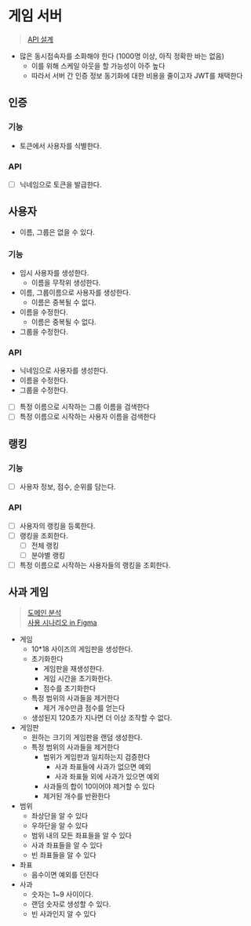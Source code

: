 # 게임 서버

> [API 설계](https://jumbled-droplet-70f.notion.site/API-30855489790c45e58d69adc1c7198b43?pvs=4)

- 많은 동시접속자를 소화해야 한다 (1000명 이상, 아직 정확한 바는 없음)
    - 이를 위해 스케일 아웃을 할 가능성이 아주 높다
    - 따라서 서버 간 인증 정보 동기화에 대한 비용을 줄이고자 JWT를 채택한다

## 인증

### 기능

- 토큰에서 사용자를 식별한다.

### API

- [ ] 닉네임으로 토큰을 발급한다.

## 사용자

- 이름, 그룹은 없을 수 있다.

### 기능

- 임시 사용자를 생성한다.
    - 이름을 무작위 생성한다.
- 이름, 그룹이름으로 사용자를 생성한다.
    - 이름은 중복될 수 없다.
- 이름을 수정한다.
    - 이름은 중복될 수 없다.
- 그룹을 수정한다.

### API

- 닉네임으로 사용자를 생성한다.
- 이름을 수정한다.
- 그룹을 수정한다.
- [ ] 특정 이름으로 시작하는 그룹 이름을 검색한다
- [ ] 특정 이름으로 시작하는 사용자 이름을 검색한다

## 랭킹

### 기능

- [ ] 사용자 정보, 점수, 순위를 담는다.

### API

- [ ] 사용자의 랭킹을 등록한다.
- [ ] 랭킹을 조회한다.
    - [ ] 전체 랭킹
    - [ ] 분야별 랭킹
- [ ] 특정 이름으로 시작하는 사용자들의 랭킹을 조회한다.

## 사과 게임

> [도메인 분석](https://jumbled-droplet-70f.notion.site/0-f67053aebdee4edaaff1f32471d0d57d?pvs=4)  
> [사용 시나리오 in Figma](https://www.figma.com/file/ySQE1Qryfd9sc6Qa1z5C4D/Untitled?type=whiteboard&node-id=0%3A1&t=hZN77hF576emTCSQ-1)

- 게임
    - 10*18 사이즈의 게임판을 생성한다.
    - 초기화한다
        - 게임판을 재생성한다.
        - 게임 시간을 초기화한다.
        - 점수를 초기화한다
    - 특정 범위의 사과들을 제거한다
        - 제거 개수만큼 점수를 얻는다
    - 생성된지 120초가 지나면 더 이상 조작할 수 없다.
- 게임판
    - 원하는 크기의 게임판을 랜덤 생성한다.
    - 특정 범위의 사과들을 제거한다
        - 범위가 게임판과 일치하는지 검증한다
            - 사과 좌표들에 사과가 없으면 예외
            - 사과 좌표들 외에 사과가 있으면 예외
        - 사과들의 합이 10이어야 제거할 수 있다
        - 제거된 개수를 반환한다
- 범위
    - 좌상단을 알 수 있다
    - 우하단을 알 수 있다
    - 범위 내의 모든 좌표들을 알 수 있다
    - 사과 좌표들을 알 수 있다
    - 빈 좌표들을 알 수 있다
- 좌표
    - 음수이면 예외를 던진다
- 사과
    - 숫자는 1~9 사이이다.
    - 랜덤 숫자로 생성할 수 있다.
    - 빈 사과인지 알 수 있다
